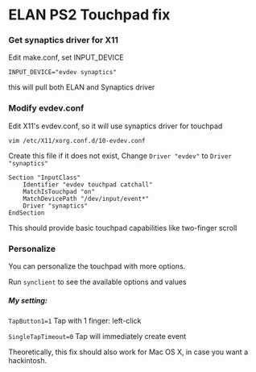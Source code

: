 ELAN PS2 Touchpad fix
========================

### Get synaptics driver for X11

Edit make.conf, set INPUT_DEVICE
````
INPUT_DEVICE="evdev synaptics"
````
this will pull both ELAN and Synaptics driver

### Modify evdev.conf
Edit X11's evdev.conf, so it will use synaptics driver for touchpad
````
vim /etc/X11/xorg.conf.d/10-evdev.conf
````
Create this file if it does not exist,
Change `Driver "evdev"` to `Driver "synaptics"`
````
Section "InputClass"
	Identifier "evdev touchpad catchall"
	MatchIsTouchpad "on"
	MatchDevicePath "/dev/input/event*"
	Driver "synaptics"
EndSection
````
This should provide basic touchpad capabilities like two-finger scroll

### Personalize

You can personalize the touchpad with more options.

Run `synclient` to see the available options and values



##### My setting:

`TapButton1=1` Tap with 1 finger: left-click

`SingleTapTimeout=0` Tap will immediately create event



Theoretically, this fix should also work for Mac OS X, in case you want a hackintosh.
